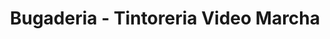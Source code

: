 ---
title: "Bugaderia - Tintoreria Video Marcha"
url: /barcelona/bugaderia-tintoreria-video-marcha/
shop: lavandería
---